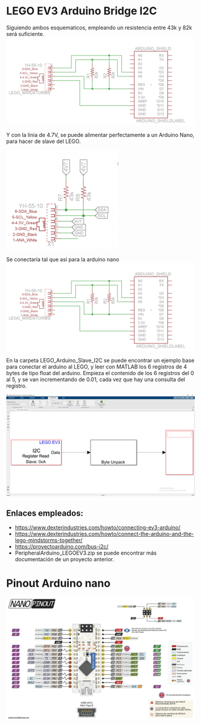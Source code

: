 # LEGO EV3 Arduino Bridge I2C

Siguiendo ambos esquematicos, empleando un resistencia entre 43k y 82k será suficiente. 
![](img\Arduino-and-NXT-Schematic.png)

Y con la linia de 4.7V, se puede alimentar perfectamente a un Arduino Nano, para hacer de slave del LEGO.

![](img/I2C-and-Pullup-Resistors.png)

Se conectaría tal que así para la arduino nano
![](img/Arduino-and-NXT-Schematic.png)

En la carpeta LEGO_Arduino_Slave_I2C se puede encontrar un ejemplo base para conectar el arduino al LEGO, y leer con MATLAB los 6 registros de 4 bytes de tipo float del arduino. Empieza el contenido de los 6 registros del 0 al 5, y se van incrementando de 0.01, cada vez que hay una consulta del registro.

![](img/simulink_example.PNG)

## Enlaces empleados:
- https://www.dexterindustries.com/howto/connecting-ev3-arduino/
- https://www.dexterindustries.com/howto/connect-the-arduino-and-the-lego-mindstorms-together/
- https://proyectoarduino.com/bus-i2c/
- PeripheralArduino_LEGOEV3.zip se puede encontrar más documentación de un proyecto anterior.

# Pinout Arduino nano
![](img/aduino-pinout-nano.png)
